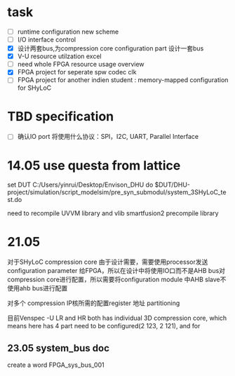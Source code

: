# task

* [ ]  runtime configuration new scheme
* [ ]  I/O interface control
* [X]  设计两套bus,为compression core configuration part 设计一套bus
* [X]  V-U resource utilzation excel
* [ ]  need whole FPGA resource usage overview
* [X]  FPGA project for seperate spw codec clk
* [ ]  FPGA project for another indien student : memory-mapped configuration for SHyLoC

# TBD specification

* [ ]  确认IO port 将使用什么协议：SPI，I2C, UART, Parallel Interface

# 14.05 use questa from lattice

set DUT C:/Users/yinrui/Desktop/Envison_DHU
do $DUT/DHU-project/simulation/script_modelsim/pre_syn_submodul/system_3SHyLoC_test.do

need to recompile UVVM library and vlib smartfusion2 precompile library

# 21.05

对于SHyLoC compression core 由于设计需要，需要使用processor发送configuration parameter 给FPGA，所以在设计中将使用IO口而不是AHB bus对compression core进行配置，所以需要将configuration module 中AHB slave不使用ahb bus进行配置

对多个 compression IP核所需的配置register 地址 partitioning

目前Venspec -U LR and HR both has individual 3D compression core, which means here has 4 part need to be configured(2 123, 2 121), and for

## 23.05 system_bus doc

create a word FPGA_sys_bus_001
